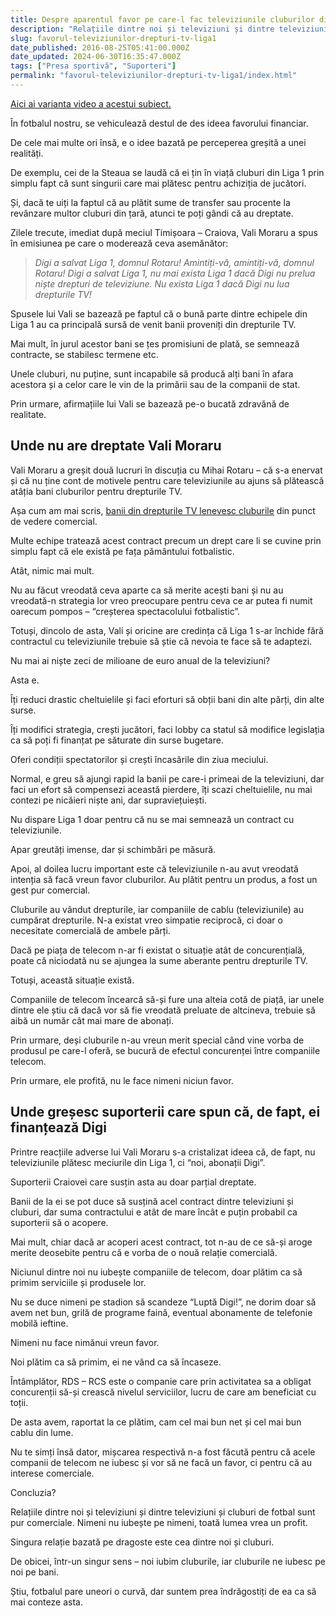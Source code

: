 ```yaml
---
title: Despre aparentul favor pe care-l fac televiziunile cluburilor din Liga 1
description: "Relațiile dintre noi și televiziuni și dintre televiziuni și cluburi de fotbal sunt pur comerciale. Nimeni nu iubește pe nimeni, toată lumea vrea un profit."
slug: favorul-televiziunilor-drepturi-tv-liga1
date_published: 2016-08-25T05:41:00.000Z
date_updated: 2024-06-30T16:35:47.000Z
tags: ["Presa sportivă", "Suporteri"]
permalink: "favorul-televiziunilor-drepturi-tv-liga1/index.html"
---
```


[Aici ai varianta video a acestui subiect.](https://youtu.be/kH1HVofR7Ls)

În fotbalul nostru, se vehiculează destul de des ideea favorului financiar.

De cele mai multe ori însă, e o idee bazată pe perceperea greșită a unei realități.

De exemplu, cei de la Steaua se laudă că ei țin în viață cluburi din Liga 1 prin simplu fapt că sunt singurii care mai plătesc pentru achiziția de jucători.

Și, dacă te uiți la faptul că au plătit sume de transfer sau procente la revânzare multor cluburi din țară, atunci te poți gândi că au dreptate.

Zilele trecute, imediat după meciul Timișoara – Craiova, Vali Moraru a spus în emisiunea pe care o moderează ceva asemănător:

> *Digi a salvat Liga 1, domnul Rotaru! Amintiți-vă, amintiți-vă, domnul Rotaru! Digi a salvat Liga 1, nu mai exista Liga 1 dacă Digi nu prelua niște drepturi de televiziune. Nu exista Liga 1 dacă Digi nu lua drepturile TV!*

Spusele lui Vali se bazează pe faptul că o bună parte dintre echipele din Liga 1 au ca principală sursă de venit banii proveniți din drepturile TV.

Mai mult, în jurul acestor bani se țes promisiuni de plată, se semnează contracte, se stabilesc termene etc.

Unele cluburi, nu puține, sunt incapabile să producă alți bani în afara acestora și a celor care le vin de la primării sau de la companii de stat.

Prin urmare, afirmațiile lui Vali se bazează pe-o bucată zdravănă de realitate.

## Unde nu are dreptate Vali Moraru

Vali Moraru a greșit două lucruri în discuția cu Mihai Rotaru – că s-a enervat și că nu ține cont de motivele pentru care televiziunile au ajuns să plătească atâția bani cluburilor pentru drepturile TV.

Așa cum am mai scris, [banii din drepturile TV lenevesc cluburile](https://www.cameravar.ro/pericolul-contractului-drepturi-tv-liga1/) din punct de vedere comercial.

Multe echipe tratează acest contract precum un drept care li se cuvine prin simplu fapt că ele există pe fața pământului fotbalistic.

Atât, nimic mai mult.

Nu au făcut vreodată ceva aparte ca să merite acești bani și nu au vreodată-n strategia lor vreo preocupare pentru ceva ce ar putea fi numit oarecum pompos – “creșterea spectacolului fotbalistic”.

Totuși, dincolo de asta, Vali și oricine are credința că Liga 1 s-ar închide fără contractul cu televiziunile trebuie să știe că nevoia te face să te adaptezi.

Nu mai ai niște zeci de milioane de euro anual de la televiziuni?

Asta e.

Îți reduci drastic cheltuielile și faci eforturi să obții bani din alte părți, din alte surse.

Îți modifici strategia, crești jucători, faci lobby ca statul să modifice legislația ca să poți fi finanțat pe săturate din surse bugetare.

Oferi condiții spectatorilor și crești încasările din ziua meciului.

Normal, e greu să ajungi rapid la banii pe care-i primeai de la televiziuni, dar faci un efort să compensezi această pierdere, îți scazi cheltuielile, nu mai contezi pe nicăieri niște ani, dar supraviețuiești.

Nu dispare Liga 1 doar pentru că nu se mai semnează un contract cu televiziunile.

Apar greutăți imense, dar și schimbări pe măsură.

Apoi, al doilea lucru important este că televiziunile n-au avut vreodată intenția să facă vreun favor cluburilor. Au plătit pentru un produs, a fost un gest pur comercial.

Cluburile au vândut drepturile, iar companiile de cablu (televiziunile) au cumpărat drepturile. N-a existat vreo simpatie reciprocă, ci doar o necesitate comercială de ambele părți.

Dacă pe piața de telecom n-ar fi existat o situație atât de concurențială, poate că niciodată nu se ajungea la sume aberante pentru drepturile TV.

Totuși, această situație există.

Companiile de telecom încearcă să-și fure una alteia cotă de piață, iar unele dintre ele știu că dacă vor să fie vreodată preluate de altcineva, trebuie să aibă un număr cât mai mare de abonați.

Prin urmare, deși cluburile n-au vreun merit special când vine vorba de produsul pe care-l oferă, se bucură de efectul concurenței între companiile telecom.

Prin urmare, ele profită, nu le face nimeni niciun favor.

## Unde greșesc suporterii care spun că, de fapt, ei finanțează Digi

Printre reacțiile adverse lui Vali Moraru s-a cristalizat ideea că, de fapt, nu televiziunile plătesc meciurile din Liga 1, ci “noi, abonații Digi”.

Suporterii Craiovei care susțin asta au doar parțial dreptate.

Banii de la ei se pot duce să susțină acel contract dintre televiziuni și cluburi, dar suma contractului e atât de mare încât e puțin probabil ca suporterii să o acopere.

Mai mult, chiar dacă ar acoperi acest contract, tot n-au de ce să-și aroge merite deosebite pentru că e vorba de o nouă relație comercială.

Niciunul dintre noi nu iubește companiile de telecom, doar plătim ca să primim serviciile și produsele lor.

Nu se duce nimeni pe stadion să scandeze “Luptă Digi!”, ne dorim doar să avem net bun, grilă de programe faină, eventual abonamente de telefonie mobilă ieftine.

Nimeni nu face nimănui vreun favor.

Noi plătim ca să primim, ei ne vând ca să încaseze.

Întâmplător, RDS – RCS este o companie care prin activitatea sa a obligat concurenții să-și crească nivelul serviciilor, lucru de care am beneficiat cu toții.

De asta avem, raportat la ce plătim, cam cel mai bun net și cel mai bun cablu din lume.

Nu te simți însă dator, mișcarea respectivă n-a fost făcută pentru că acele companii de telecom ne iubesc și vor să ne facă un favor, ci pentru că au interese comerciale.

Concluzia?

Relațiile dintre noi și televiziuni și dintre televiziuni și cluburi de fotbal sunt pur comerciale. Nimeni nu iubește pe nimeni, toată lumea vrea un profit.

Singura relație bazată pe dragoste este cea dintre noi și cluburi.

De obicei, într-un singur sens – noi iubim cluburile, iar cluburile ne iubesc pe noi pe bani.

Știu, fotbalul pare uneori o curvă, dar suntem prea îndrăgostiți de ea ca să mai conteze asta.
